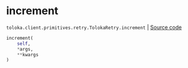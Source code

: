 # increment
`toloka.client.primitives.retry.TolokaRetry.increment` | [Source code](https://github.com/Toloka/toloka-kit/blob/v1.2.0/src/client/primitives/retry.py#L89)

```python
increment(
    self,
    *args,
    **kwargs
)
```


